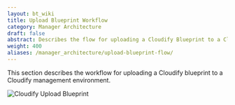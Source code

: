 ```yaml
---
layout: bt_wiki
title: Upload Blueprint Workflow
category: Manager Architecture
draft: false
abstract: Describes the flow for uploading a Cloudify Blueprint to a Cloudify management environment
weight: 400
aliases: /manager_architecture/upload-blueprint-flow/
---
```

This section describes the workflow for uploading a Cloudify blueprint to a Cloudify management environment.

![Cloudify Upload Blueprint]( /images/architecture/cloudify_flow_upload_blueprint.png )